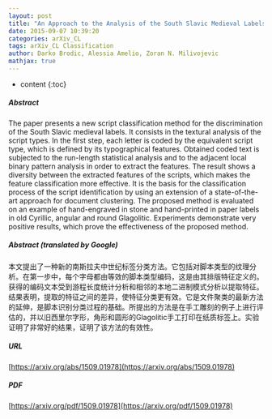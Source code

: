 ```yaml
---
layout: post
title: "An Approach to the Analysis of the South Slavic Medieval Labels Using Image Texture"
date: 2015-09-07 10:39:20
categories: arXiv_CL
tags: arXiv_CL Classification
author: Darko Brodic, Alessia Amelio, Zoran N. Milivojevic
mathjax: true
---
```


* content
{:toc}

##### Abstract
The paper presents a new script classification method for the discrimination of the South Slavic medieval labels. It consists in the textural analysis of the script types. In the first step, each letter is coded by the equivalent script type, which is defined by its typographical features. Obtained coded text is subjected to the run-length statistical analysis and to the adjacent local binary pattern analysis in order to extract the features. The result shows a diversity between the extracted features of the scripts, which makes the feature classification more effective. It is the basis for the classification process of the script identification by using an extension of a state-of-the-art approach for document clustering. The proposed method is evaluated on an example of hand-engraved in stone and hand-printed in paper labels in old Cyrillic, angular and round Glagolitic. Experiments demonstrate very positive results, which prove the effectiveness of the proposed method.

##### Abstract (translated by Google)
本文提出了一种新的南斯拉夫中世纪标签分类方法。它包括对脚本类型的纹理分析。在第一步中，每个字母都由等效的脚本类型编码，这是由其排版特征定义的。获得的编码文本受到游程长度统计分析和相邻的本地二进制模式分析以提取特征。结果表明，提取的特征之间的差异，使特征分类更有效。它是文件聚类的最新方法的延伸，是脚本识别分类过程的基础。所提出的方法是在手工雕刻的例子上进行评估的，并以旧西里尔字形，角形和圆形的Glagolitic手工打印在纸质标签上。实验证明了非常好的结果，证明了该方法的有效性。

##### URL
[https://arxiv.org/abs/1509.01978](https://arxiv.org/abs/1509.01978)

##### PDF
[https://arxiv.org/pdf/1509.01978](https://arxiv.org/pdf/1509.01978)

